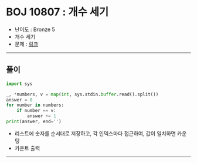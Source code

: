 # BOJ 10807 : 개수 세기
- 난이도 : Bronze 5
- 개수 세기
- 문제 : [링크](https://www.acmicpc.net/problem/10807)

---  

## 풀이
```python
import sys

_, *numbers, v = map(int, sys.stdin.buffer.read().split())
answer = 0
for number in numbers:
    if number == v:
        answer += 1
print(answer, end='')

```
- 리스트에 숫자를 순서대로 저장하고, 각 인덱스마다 접근하여, 값이 일치하면 카운팅
- 카운트 출력

---
